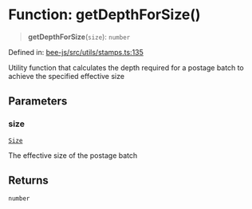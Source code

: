 # Function: getDepthForSize()

> **getDepthForSize**(`size`): `number`

Defined in: [bee-js/src/utils/stamps.ts:135](https://github.com/ethersphere/bee-js/blob/3abbe2b1b264d6b586511a56e93badb2236bd09d/src/utils/stamps.ts#L135)

Utility function that calculates the depth required for a postage batch to achieve the specified effective size

## Parameters

### size

[`Size`](../../classes/Size.md)

The effective size of the postage batch

## Returns

`number`
